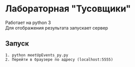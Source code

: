 # Лабораторная "Тусовщики" 

Работает на python 3<br>
Для отображения результата запускает сервер

## Запуск

```
1. python meetUpEvents_py.py
2. Перейти в браузере по адресу (localhost:5555)
```
